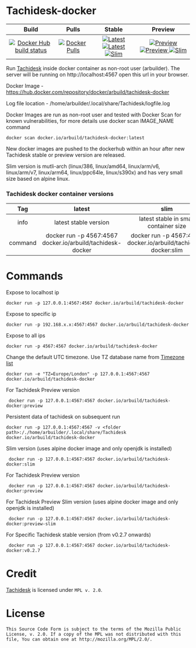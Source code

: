 # Tachidesk-docker

| Build | Pulls | Stable |Preview |
|:-:|:-:|:-:|:-:|
| [![Docker Hub build status](https://github.com/arbuilder/Tachidesk-docker/actions/workflows/build_images.yml/badge.svg?branch=main)](https://github.com/arbuilder/Tachidesk-docker/actions/workflows/docker-image-stable.yml) | [![Docker Pulls](https://img.shields.io/docker/pulls/arbuild/tachidesk-docker.svg)](https://hub.docker.com/r/arbuild/tachidesk-docker/) | [![Latest](https://img.shields.io/badge/dynamic/json?url=https://github.com/arbuilder/tachidesk-docker/raw/main/scripts/tachidesk_version.json&label=version&query=$.stable&color=blue) ![Latest](https://img.shields.io/docker/image-size/arbuild/tachidesk-docker/latest.svg?label=latest) ![Slim](https://img.shields.io/docker/image-size/arbuild/tachidesk-docker/slim.svg?label=slim)](https://hub.docker.com/r/arbuild/tachidesk-docker/) | [![Preview](https://img.shields.io/badge/dynamic/json?url=https://github.com/arbuilder/tachidesk-docker/raw/main/scripts/tachidesk_version.json&label=version&query=$.preview&color=blue) ![Preview](https://img.shields.io/docker/image-size/arbuild/tachidesk-docker/preview?label=preview) ![Slim](https://img.shields.io/docker/image-size/arbuild/tachidesk-docker/preview-slim.svg?label=preview-slim)](https://hub.docker.com/r/arbuild/tachidesk-docker/) |

Run [Tachidesk](https://github.com/AriaMoradi/Tachidesk) inside docker container as non-root user (arbuilder). The server will be running on http://localhost:4567 open this url in your browser.

Docker Image - https://hub.docker.com/repository/docker/arbuild/tachidesk-docker

Log file location - /home/arbuilder/.local/share/Tachidesk/logfile.log

Docker Images are run as non-root user and tested with Docker Scan for known vulnerabilities, for more details use docker scan IMAGE_NAME command

    docker scan docker.io/arbuild/tachidesk-docker:latest

New docker images are pushed to the dockerhub within an hour after new Tachidesk stable or preview version are released.

Slim version is mutli-arch (linux/386, linux/amd64, linux/arm/v6, linux/arm/v7, linux/arm64, linux/ppc64le, linux/s390x) and has very small size based on alpine linux.

### Tachidesk docker container versions

| Tag | latest | slim | preview | preview-slim | v * . * . * |
|:-:|:-:|:-:|:-:|:-:| :-:|
| info | latest stable version | latest stable in small container size | latest preview beta | latest preview beta in small container size | specific tachidesk stable version |
| command | docker run -p 4567:4567 docker.io/arbuild/tachidesk-docker |  docker run -p 4567:4567 docker.io/arbuild/tachidesk-docker:slim |  docker run -p 4567:4567 docker.io/arbuild/tachidesk-docker:preview | docker run -p 4567:4567 docker.io/arbuild/tachidesk-docker:preview-slim | docker run -p 4567:4567 docker.io/arbuild/tachidesk-docker:v0.2.7 |

# Commands

Expose to localhost ip

    docker run -p 127.0.0.1:4567:4567 docker.io/arbuild/tachidesk-docker

Expose to specific ip

    docker run -p 192.168.x.x:4567:4567 docker.io/arbuild/tachidesk-docker

Expose to all ips

    docker run -p 4567:4567 docker.io/arbuild/tachidesk-docker

Change the default UTC timezone. Use TZ database name from [Timezone list](https://en.wikipedia.org/wiki/List_of_tz_database_time_zones)

    docker run -e "TZ=Europe/London" -p 127.0.0.1:4567:4567 docker.io/arbuild/tachidesk-docker
	
For Tachidesk Preview version

     docker run -p 127.0.0.1:4567:4567 docker.io/arbuild/tachidesk-docker:preview

Persistent data of tachidesk on subsequent run

    docker run -p 127.0.0.1:4567:4567 -v <folder path>:/./home/arbuilder/.local/share/Tachidesk docker.io/arbuild/tachidesk-docker
    
Slim version (uses alpine docker image and only openjdk is installed)

     docker run -p 127.0.0.1:4567:4567 docker.io/arbuild/tachidesk-docker:slim
     
For Tachidesk Preview version

     docker run -p 127.0.0.1:4567:4567 docker.io/arbuild/tachidesk-docker:preview
	 
For Tachidesk Preview Slim version (uses alpine docker image and only openjdk is installed)

     docker run -p 127.0.0.1:4567:4567 docker.io/arbuild/tachidesk-docker:preview-slim	 
	 
For Specific Tachidesk stable version (from v0.2.7 onwards)

     docker run -p 127.0.0.1:4567:4567 docker.io/arbuild/tachidesk-docker:v0.2.7

# Credit

[Tachidesk](https://github.com/Suwayomi/Tachidesk) is licensed under `MPL v. 2.0`.

# License

    This Source Code Form is subject to the terms of the Mozilla Public
    License, v. 2.0. If a copy of the MPL was not distributed with this
    file, You can obtain one at http://mozilla.org/MPL/2.0/.
